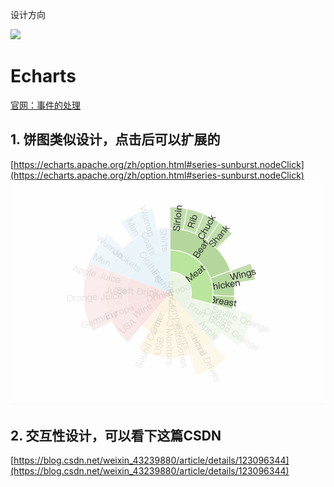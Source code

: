 设计方向

<img src="https://img-blog.csdnimg.cn/3c37ec743f0a441da2eee6b3e5c7c8a3.gif#pic_center" />

# Echarts

[官网：事件的处理](https://echarts.apache.org/handbook/zh/concepts/event/#%E9%BC%A0%E6%A0%87%E4%BA%8B%E4%BB%B6%E7%9A%84%E5%A4%84%E7%90%86)

## 1. 饼图类似设计，点击后可以扩展的

[https://echarts.apache.org/zh/option.html#series-sunburst.nodeClick](https://echarts.apache.org/zh/option.html#series-sunburst.nodeClick)
   ![](_reademe/pic1.png)

## 2. 交互性设计，可以看下这篇CSDN

[https://blog.csdn.net/weixin_43239880/article/details/123096344](https://blog.csdn.net/weixin_43239880/article/details/123096344)